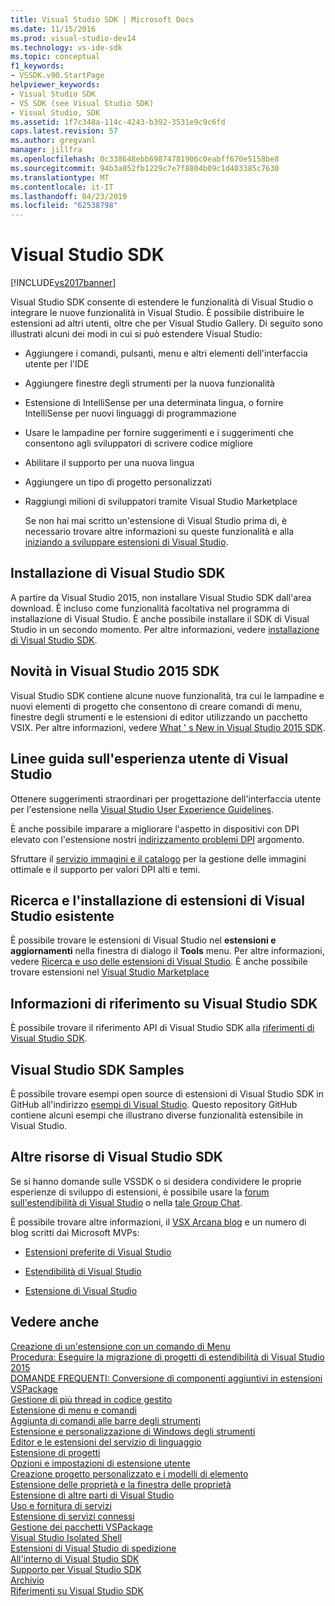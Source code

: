 ```yaml
---
title: Visual Studio SDK | Microsoft Docs
ms.date: 11/15/2016
ms.prod: visual-studio-dev14
ms.technology: vs-ide-sdk
ms.topic: conceptual
f1_keywords:
- VSSDK.v90.StartPage
helpviewer_keywords:
- Visual Studio SDK
- VS SDK (see Visual Studio SDK)
- Visual Studio, SDK
ms.assetid: 1f7c348a-114c-4243-b392-3531e9c9c6fd
caps.latest.revision: 57
ms.author: gregvanl
manager: jillfra
ms.openlocfilehash: 0c338648ebb69874781906c0eabff670e5158be8
ms.sourcegitcommit: 94b3a052fb1229c7e7f8804b09c1d403385c7630
ms.translationtype: MT
ms.contentlocale: it-IT
ms.lasthandoff: 04/23/2019
ms.locfileid: "62538798"
---
```

# <a name="visual-studio-sdk"></a>Visual Studio SDK
[!INCLUDE[vs2017banner](../includes/vs2017banner.md)]

Visual Studio SDK consente di estendere le funzionalità di Visual Studio o integrare le nuove funzionalità in Visual Studio. È possibile distribuire le estensioni ad altri utenti, oltre che per Visual Studio Gallery. Di seguito sono illustrati alcuni dei modi in cui si può estendere Visual Studio:  
  
- Aggiungere i comandi, pulsanti, menu e altri elementi dell'interfaccia utente per l'IDE  
  
- Aggiungere finestre degli strumenti per la nuova funzionalità  
  
- Estensione di IntelliSense per una determinata lingua, o fornire IntelliSense per nuovi linguaggi di programmazione  
  
- Usare le lampadine per fornire suggerimenti e i suggerimenti che consentono agli sviluppatori di scrivere codice migliore  
  
- Abilitare il supporto per una nuova lingua  
  
- Aggiungere un tipo di progetto personalizzati  
  
- Raggiungi milioni di sviluppatori tramite Visual Studio Marketplace  
  
  Se non hai mai scritto un'estensione di Visual Studio prima di, è necessario trovare altre informazioni su queste funzionalità e alla [iniziando a sviluppare estensioni di Visual Studio](../extensibility/starting-to-develop-visual-studio-extensions.md).  
  
## <a name="installing-the-visual-studio-sdk"></a>Installazione di Visual Studio SDK  
 A partire da Visual Studio 2015, non installare Visual Studio SDK dall'area download. È incluso come funzionalità facoltativa nel programma di installazione di Visual Studio. È anche possibile installare il SDK di Visual Studio in un secondo momento. Per altre informazioni, vedere [installazione di Visual Studio SDK](../extensibility/installing-the-visual-studio-sdk.md).  
  
## <a name="whats-new-in-the-visual-studio-2015-sdk"></a>Novità in Visual Studio 2015 SDK  
 Visual Studio SDK contiene alcune nuove funzionalità, tra cui le lampadine e nuovi elementi di progetto che consentono di creare comandi di menu, finestre degli strumenti e le estensioni di editor utilizzando un pacchetto VSIX. Per altre informazioni, vedere [What ' s New in Visual Studio 2015 SDK](../extensibility/what-s-new-in-the-visual-studio-2015-sdk.md).  
  
## <a name="visual-studio-user-experience-guidelines"></a>Linee guida sull'esperienza utente di Visual Studio  
 Ottenere suggerimenti straordinari per progettazione dell'interfaccia utente per l'estensione nella [Visual Studio User Experience Guidelines](../extensibility/ux-guidelines/visual-studio-user-experience-guidelines.md).  
  
 È anche possibile imparare a migliorare l'aspetto in dispositivi con DPI elevato con l'estensione nostri [indirizzamento problemi DPI](../extensibility/addressing-dpi-issues2.md) argomento.  
  
 Sfruttare il [servizio immagini e il catalogo](../extensibility/image-service-and-catalog.md) per la gestione delle immagini ottimale e il supporto per valori DPI alti e temi.  
  
## <a name="finding-and-installing-existing-visual-studio-extensions"></a>Ricerca e l'installazione di estensioni di Visual Studio esistente  
 È possibile trovare le estensioni di Visual Studio nel **estensioni e aggiornamenti** nella finestra di dialogo il **Tools** menu. Per altre informazioni, vedere [Ricerca e uso delle estensioni di Visual Studio](../ide/finding-and-using-visual-studio-extensions.md). È anche possibile trovare estensioni nel [Visual Studio Marketplace](https://marketplace.visualstudio.com/)  
  
## <a name="visual-studio-sdk-reference"></a>Informazioni di riferimento su Visual Studio SDK  
 È possibile trovare il riferimento API di Visual Studio SDK alla [riferimenti di Visual Studio SDK](../extensibility/visual-studio-sdk-reference.md).  
  
## <a name="visual-studio-sdk-samples"></a>Visual Studio SDK Samples  
 È possibile trovare esempi open source di estensioni di Visual Studio SDK in GitHub all'indirizzo [esempi di Visual Studio](https://aka.ms/vs2015sdksamples). Questo repository GitHub contiene alcuni esempi che illustrano diverse funzionalità estensibile in Visual Studio.  
  
## <a name="other-visual-studio-sdk-resources"></a>Altre risorse di Visual Studio SDK  
 Se si hanno domande sulle VSSDK o si desidera condividere le proprie esperienze di sviluppo di estensioni, è possibile usare la [forum sull'estendibilità di Visual Studio](https://social.msdn.microsoft.com/Forums/vstudio/home?forum=vsx) o nella [tale Group Chat](https://gitter.im/Microsoft/extendvs).  
  
 È possibile trovare altre informazioni, il [VSX Arcana blog](http://blogs.msdn.com/b/vsx/) e un numero di blog scritti dai Microsoft MVPs:  
  
- [Estensioni preferite di Visual Studio](http://geekswithblogs.net/sdorman/archive/2014/10/05/favorite-visual-studio-extensions.aspx)  
  
- [Estendibilità di Visual Studio](http://www.visualstudioextensibility.com/overview/vs/)  
  
- [Estensione di Visual Studio](http://blog.slaks.net/2013-10-18/extending-visual-studio-part-1-getting-started/)  
  
## <a name="see-also"></a>Vedere anche  
 [Creazione di un'estensione con un comando di Menu](../extensibility/creating-an-extension-with-a-menu-command.md)   
 [Procedura: Eseguire la migrazione di progetti di estendibilità di Visual Studio 2015](../extensibility/how-to-migrate-extensibility-projects-to-visual-studio-2015.md)   
 [DOMANDE FREQUENTI: Conversione di componenti aggiuntivi in estensioni VSPackage](../extensibility/faq-converting-add-ins-to-vspackage-extensions.md)   
 [Gestione di più thread in codice gestito](../extensibility/managing-multiple-threads-in-managed-code.md)   
 [Estensione di menu e comandi](../extensibility/extending-menus-and-commands.md)   
 [Aggiunta di comandi alle barre degli strumenti](../extensibility/adding-commands-to-toolbars.md)   
 [Estensione e personalizzazione di Windows degli strumenti](../extensibility/extending-and-customizing-tool-windows.md)   
 [Editor e le estensioni del servizio di linguaggio](../extensibility/editor-and-language-service-extensions.md)   
 [Estensione di progetti](../extensibility/extending-projects.md)   
 [Opzioni e impostazioni di estensione utente](../extensibility/extending-user-settings-and-options.md)   
 [Creazione progetto personalizzato e i modelli di elemento](../extensibility/creating-custom-project-and-item-templates.md)   
 [Estensione delle proprietà e la finestra delle proprietà](../extensibility/extending-properties-and-the-property-window.md)   
 [Estensione di altre parti di Visual Studio](../extensibility/extending-other-parts-of-visual-studio.md)   
 [Uso e fornitura di servizi](../extensibility/using-and-providing-services.md)   
 [Estensione di servizi connessi](../extensibility/extending-connected-services.md)   
 [Gestione dei pacchetti VSPackage](../extensibility/managing-vspackages.md)   
 [Visual Studio Isolated Shell](../extensibility/visual-studio-isolated-shell.md)   
 [Estensioni di Visual Studio di spedizione](../extensibility/shipping-visual-studio-extensions.md)   
 [All'interno di Visual Studio SDK](../extensibility/internals/inside-the-visual-studio-sdk.md)   
 [Supporto per Visual Studio SDK](../extensibility/support-for-the-visual-studio-sdk.md)   
 [Archivio](../extensibility/archive.md)   
 [Riferimenti su Visual Studio SDK](../extensibility/visual-studio-sdk-reference.md)
